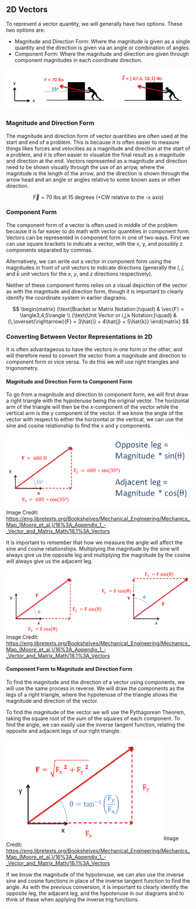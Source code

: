 ## 2D Vectors

To represent a vector quantity, we will generally have two options. These two options are:

 * Magnitude and Direction Form: Where the magnitude is given as a single quantity and the direction is given via an angle or combination of angles.
 * Component Form: Where the magnitude and direction are given through component magnitudes in each coordinate direction.

![2D vector representation](images/2D-vector-representation.png)

### Magnitude and Direction Form

The magnitude and direction form of vector quantities are often used at the start and end of a problem. This is because it is often easier to measure things likes forces and velocities as a magnitude and direction at the start of a problem, and it is often easier to visualize the final result as a magnitude and direction at the end. Vectors represented as a magnitude and direction need to be shown visually through the use of an arrow, where the magnitude is the length of the arrow, and the direction is shown through the arrow head and an angle or angles relative to some known axes or other direction.

$$ \vec{F} = 70 \text{ lbs at 15 degrees (+CW relative to the -x axis)} $$

### Component Form

The component form of a vector is often used in middle of the problem because it is far easier to do math with vector quantities in component form. Vectors can be represented in component form in one of two ways. First we can use square brackets to indicate a vector, with the x, y, and possibly z components separated by commas.

Alternatively, we can write out a vector in component form using the magnitudes in front of unit vectors to indicate directions (generally the $\hat{i}$, $\hat{j}$, and $\hat{k}$ unit vectors for the $x$, $y$, and $z$ directions respectively).

Neither of these component forms relies on a visual depiction of the vector as with the magnitude and direction form, though it is important to clearly identify the coordinate system in earlier diagrams.

$$
 \begin{matrix}
{\text{Bracket or Matrix Notation:}\quad} & \vec{F} = \langle3,4,5\rangle \\
{\text{Unit Vector or i,j,k Notation:}\quad} & {\,\overset{\rightarrow}{F} = 3\hat{i} + 4\hat{j} + 5\hat{k}}
\end{matrix}
$$

### Converting Between Vector Representations in 2D

It is often advantageous to have the vectors in one form or the other, and will therefore need to convert the vector from a magnitude and direction to component form or vice versa. To do this we will use right triangles and trigonometry.

#### Magnitude and Direction Form to Component Form

To go from a magnitude and direction to component form, we will first draw a right triangle with the hypotenuse being the original vector. The horizontal arm of the triangle will then be the  x-component of the vector while the vertical arm is the y component of the vector. If we know the angle of the vector with respect to either the horizontal or the vertical, we can use the sine and cosine relationship to find the  x and  y components.

![vector magnitude to component form](images/vector-mag-to-component.png)
Image Credit: https://eng.libretexts.org/Bookshelves/Mechanical_Engineering/Mechanics_Map_(Moore_et_al.)/16%3A_Appendix_1_-_Vector_and_Matrix_Math/16.1%3A_Vectors

It is important to remember that how we measure the angle will affect the sine and cosine relationships. Multiplying the magnitude by the sine will always give us the opposite leg and multiplying the magnitude by the cosine will always give us the adjacent leg.

![vector magnitude to component form 2](images/vector-mag-to-component-form-2.png)
Image Credit: https://eng.libretexts.org/Bookshelves/Mechanical_Engineering/Mechanics_Map_(Moore_et_al.)/16%3A_Appendix_1_-_Vector_and_Matrix_Math/16.1%3A_Vectors

#### Component Form to Magnitude and Direction Form

To find the magnitude and the direction of a vector using components, we will use the same process in reverse. We will draw the components as the legs of a right triangle, where the hypotenuse of the triangle shows the magnitude and direction of the vector.

To find the magnitude of the vector we will use the Pythagorean Theorem, taking the square root of the sum of the squares of each component. To find the angle, we can easily use the inverse tangent function, relating the opposite and adjacent legs of our right triangle.

![component to mag and direction form](images/component-to-mag-form.png)
Image Credit: https://eng.libretexts.org/Bookshelves/Mechanical_Engineering/Mechanics_Map_(Moore_et_al.)/16%3A_Appendix_1_-_Vector_and_Matrix_Math/16.1%3A_Vectors

If we know the magnitude of the hypotenuse, we can also use the inverse sine and cosine functions in place of the inverse tangent function to find the angle. As with the previous conversion, it is important to clearly identify the opposite leg, the adjacent leg, and the hypotenuse in our diagrams and to think of these when applying the inverse trig functions.

